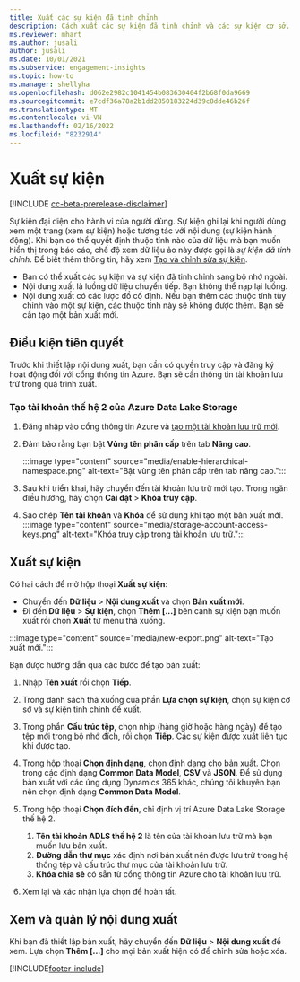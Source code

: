 ```yaml
---
title: Xuất các sự kiện đã tinh chỉnh
description: Cách xuất các sự kiện đã tinh chỉnh và các sự kiện cơ sở.
ms.reviewer: mhart
ms.author: jusali
author: jusali
ms.date: 10/01/2021
ms.subservice: engagement-insights
ms.topic: how-to
ms.manager: shellyha
ms.openlocfilehash: d062e2982c1041454b083630404f2b68f0da9669
ms.sourcegitcommit: e7cdf36a78a2b1dd2850183224d39c8dde46b26f
ms.translationtype: MT
ms.contentlocale: vi-VN
ms.lasthandoff: 02/16/2022
ms.locfileid: "8232914"
---
```

# <a name="export-events"></a>Xuất sự kiện

[!INCLUDE [cc-beta-prerelease-disclaimer](includes/cc-beta-prerelease-disclaimer.md)]

Sự kiện đại diện cho hành vi của người dùng. Sự kiện ghi lại khi người dùng xem một trang (xem sự kiện) hoặc tương tác với nội dung (sự kiện hành động). Khi bạn có thể quyết định thuộc tính nào của dữ liệu mà bạn muốn hiển thị trong báo cáo, chế độ xem dữ liệu ảo này được gọi là *sự kiện đã tinh chỉnh*. Để biết thêm thông tin, hãy xem [Tạo và chỉnh sửa sự kiện](refined-events.md).

- Bạn có thể xuất các sự kiện và sự kiện đã tinh chỉnh sang bộ nhớ ngoài. 
- Nội dung xuất là luồng dữ liệu chuyển tiếp. Bạn không thể nạp lại luồng. 
- Nội dung xuất có các lược đồ cố định. Nếu bạn thêm các thuộc tính tùy chỉnh vào một sự kiện, các thuộc tính này sẽ không được thêm. Bạn sẽ cần tạo một bản xuất mới.

## <a name="prerequisites"></a>Điều kiện tiên quyết

Trước khi thiết lập nội dung xuất, bạn cần có quyền truy cập và đăng ký hoạt động đối với cổng thông tin Azure. Bạn sẽ cần thông tin tài khoản lưu trữ trong quá trình xuất. 

### <a name="create-an-azure-data-lake-storage-gen-2-accounts"></a>Tạo tài khoản thế hệ 2 của Azure Data Lake Storage

1. Đăng nhập vào cổng thông tin Azure và [tạo một tài khoản lưu trữ mới](/azure/storage/common/storage-account-create). 

1. Đảm bảo rằng bạn bật **Vùng tên phân cấp** trên tab **Nâng cao**. 

   :::image type="content" source="media/enable-hierarchical-namespace.png" alt-text="Bật vùng tên phân cấp trên tab nâng cao.":::

1. Sau khi triển khai, hãy chuyển đến tài khoản lưu trữ mới tạo. Trong ngăn điều hướng, hãy chọn **Cài đặt** > **Khóa truy cập**. 

1. Sao chép **Tên tài khoản** và **Khóa** để sử dụng khi tạo một bản xuất mới.
   :::image type="content" source="media/storage-account-access-keys.png" alt-text="Khóa truy cập trong tài khoản lưu trữ.":::

## <a name="export-events"></a>Xuất sự kiện

Có hai cách để mở hộp thoại **Xuất sự kiện**: 
- Chuyển đến **Dữ liệu** > **Nội dung xuất** và chọn **Bản xuất mới**.
- Đi đến **Dữ liệu** > **Sự kiện**, chọn **Thêm [...]** bên cạnh sự kiện bạn muốn xuất rồi chọn **Xuất** từ menu thả xuống. 

:::image type="content" source="media/new-export.png" alt-text="Tạo xuất mới.":::

Bạn được hướng dẫn qua các bước để tạo bản xuất:

1. Nhập **Tên xuất** rồi chọn **Tiếp**.

1. Trong danh sách thả xuống của phần **Lựa chọn sự kiện**, chọn sự kiện cơ sở và sự kiện tinh chỉnh để xuất. 

1. Trong phần **Cấu trúc tệp**, chọn nhịp (hàng giờ hoặc hàng ngày) để tạo tệp mới trong bộ nhớ đích, rồi chọn **Tiếp**. Các sự kiện được xuất liên tục khi được tạo.

1. Trong hộp thoại **Chọn định dạng**, chọn định dạng cho bản xuất. Chọn trong các định dạng **Common Data Model**, **CSV** và **JSON**. Để sử dụng bản xuất với các ứng dụng Dynamics 365 khác, chúng tôi khuyên bạn nên chọn định dạng **Common Data Model**.

1. Trong hộp thoại **Chọn đích đến**, chỉ định vị trí Azure Data Lake Storage thế hệ 2.
    1. **Tên tài khoản ADLS thế hệ 2** là tên của tài khoản lưu trữ mà bạn muốn lưu bản xuất. 
    1. **Đường dẫn thư mục** xác định nơi bản xuất nên được lưu trữ trong hệ thống tệp và cấu trúc thư mục của tài khoản lưu trữ.
    1. **Khóa chia sẻ** có sẵn từ cổng thông tin Azure cho tài khoản lưu trữ.

1. Xem lại và xác nhận lựa chọn để hoàn tất.

## <a name="view-and-manage-exports"></a>Xem và quản lý nội dung xuất

Khi bạn đã thiết lập bản xuất, hãy chuyển đến **Dữ liệu** > **Nội dung xuất** để xem. Lựa chọn **Thêm [...]** cho mọi bản xuất hiện có để chỉnh sửa hoặc xóa.


[!INCLUDE[footer-include](../includes/footer-banner.md)]
